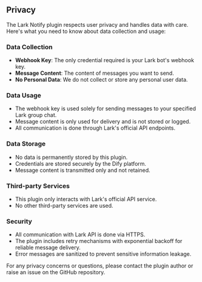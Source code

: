 ## Privacy

The Lark Notify plugin respects user privacy and handles data with care. Here's what you need to know about data collection and usage:

### Data Collection
- **Webhook Key**: The only credential required is your Lark bot's webhook key.
- **Message Content**: The content of messages you want to send.
- **No Personal Data**: We do not collect or store any personal user data.

### Data Usage
- The webhook key is used solely for sending messages to your specified Lark group chat.
- Message content is only used for delivery and is not stored or logged.
- All communication is done through Lark's official API endpoints.

### Data Storage
- No data is permanently stored by this plugin.
- Credentials are stored securely by the Dify platform.
- Message content is transmitted only and not retained.

### Third-party Services
- This plugin only interacts with Lark's official API service.
- No other third-party services are used.

### Security
- All communication with Lark API is done via HTTPS.
- The plugin includes retry mechanisms with exponential backoff for reliable message delivery.
- Error messages are sanitized to prevent sensitive information leakage.

For any privacy concerns or questions, please contact the plugin author or raise an issue on the GitHub repository.